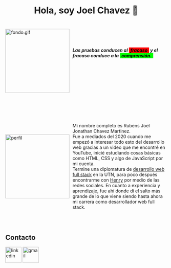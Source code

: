 <h1 style="text-align: center; border-bottom: 2px solid #fff;"> Hola, soy Joel Chavez 👋 </h1>

<div style="display: flex; justify-content: center; align-items: center; margin-bottom: 60px;">
    <img style="width: 200px; margin: 20px auto; display: block;" src="https://media0.giphy.com/media/Kg3BstwdvszUHXrLV3/giphy.gif?cid=ecf05e47br4po10414eqajo82aj0pt706henxvyzg3fuhq31&rid=giphy.gif&ct=g" alt="fondo.gif">
    <div>
        <h4 style="margin: 0 0 50px 10px;">
           <i>
             Las pruebas conducen al <b style="background: #ff0000; color: #000; padding: 0 5px;">fracaso</b> y el fracaso conduce a la <b style="background: #00ff00; color: #000; padding: 0 5px;">comprensión.</b>
           </i>
        </h4>
    </div>
</div>

<div style="display: flex; justify-content: center; align-items: center;  margin-bottom: 60px;">
      <img style="width: 200px;" src="https://cdn-icons-png.flaticon.com/512/3135/3135715.png" alt="perfil">
        <p style="margin-left: 10px;">
          Mi nombre completo es Rubens Joel Jonathan Chavez Martinez. <br>
          Fue a mediados del 2020 cuando me empezó a interesar todo esto del desarrollo web gracias a un video que me encontré en YouTube, inicié estudiando cosas básicas como HTML, CSS y algo de JavaScript por mi cuenta. <br>
          Termine una diplomatura de <a href="https://drive.google.com/file/d/1dNHsL-ds8tIXvL7IKx-mKHepR1KrTKff/view?usp=sharing" title="Link diplomatura">desarrollo web full stack</a> en la UTN, para poco después encontrarme con <a href="https://www.soyhenry.com/" title="ir a sitio web">Henry</a> por medio de las redes sociales. En cuanto a experiencia y aprendizaje, fue ahí donde di el salto más grande de lo que viene siendo hasta ahora mi carrera como desarrollador web full stack.
        </p>
</div>
<div>
    <h2 id="contacto">Contacto</h2>
    <div>
        <a href="https://www.linkedin.com/in/joel-c-dev/" target=”_blank”><img style="width: 50px;" src="https://cdn-icons-png.flaticon.com/512/174/174857.png" alt="linkedin"></a>
        <a href="mailto:joelchavezm19@gmail.com" target=”_blank”><img style="width: 50px;" src="https://cdn-icons-png.flaticon.com/512/5968/5968534.png" alt="gmail"></a>
    </div>
</div>






<!--
**joel-CM/joel-cm** is a ✨ _special_ ✨ repository because its `README.md` (this file) appears on your GitHub profile.

Here are some ideas to get you started:

- 🔭 I’m currently working on ...
- 🌱 I’m currently learning ...
- 👯 I’m looking to collaborate on ...
- 🤔 I’m looking for help with ...
- 💬 Ask me about ...
- 📫 How to reach me: ...
- 😄 Pronouns: ...
- ⚡ Fun fact: ...
-->

